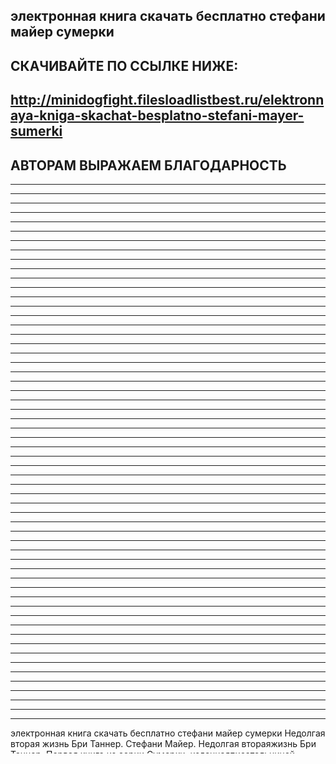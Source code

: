 электронная книга скачать бесплатно стефани майер сумерки
--------------------------------------------------
СКАЧИВАЙТЕ ПО ССЫЛКЕ НИЖЕ:
--------------------------------------------------
http://minidogfight.filesloadlistbest.ru/elektronnaya-kniga-skachat-besplatno-stefani-mayer-sumerki
--------------------------------------------------
АВТОРАМ ВЫРАЖАЕМ БЛАГОДАРНОСТЬ
--------------------------------------------------
--------------------------------------------------
--------------------------------------------------
--------------------------------------------------
--------------------------------------------------
--------------------------------------------------
--------------------------------------------------
--------------------------------------------------
--------------------------------------------------
--------------------------------------------------
--------------------------------------------------
--------------------------------------------------
--------------------------------------------------
--------------------------------------------------
--------------------------------------------------
--------------------------------------------------
--------------------------------------------------
--------------------------------------------------
--------------------------------------------------
--------------------------------------------------
--------------------------------------------------
--------------------------------------------------
--------------------------------------------------
--------------------------------------------------
--------------------------------------------------
--------------------------------------------------
--------------------------------------------------
--------------------------------------------------
--------------------------------------------------
--------------------------------------------------
--------------------------------------------------
--------------------------------------------------
--------------------------------------------------
--------------------------------------------------
--------------------------------------------------
--------------------------------------------------
--------------------------------------------------
--------------------------------------------------
--------------------------------------------------
--------------------------------------------------
--------------------------------------------------
--------------------------------------------------
--------------------------------------------------
--------------------------------------------------
--------------------------------------------------
--------------------------------------------------
--------------------------------------------------
--------------------------------------------------
--------------------------------------------------
--------------------------------------------------
--------------------------------------------------
--------------------------------------------------
--------------------------------------------------
--------------------------------------------------
--------------------------------------------------
--------------------------------------------------
--------------------------------------------------
--------------------------------------------------
--------------------------------------------------
электронная книга скачать бесплатно стефани майер сумерки Недолгая вторая жизнь Бри Таннер. Стефани Майер. Недолгая втораяжизнь Бри Таннер. Первая книга из серии Сумерки, изданнаяписательницей Стефани Майерс после двухлетнего перерыва с выхода Рассвета в 2008 году. Скачать книгу Недолгая вторая жизнь Бри Таннер.Стефани Майер Читать. Скачать электронные книги - Знайка.Net. Жизнь и смерть: переосмысление сумерек  Life and Death. Сумерки  Стефани Майер   - читать книги онлайн бесплатно. Название: Сумерки Год выпуска: 2008 Автор: Майер Стефани Издательство:АСТ ISBN:. Cкачать epub - 1 Мбайт Cкачать fb2 - 123,4 Кбайт Cкачать rtf - 115,8 КбайтЧитать 18 страниц онлайн. бесплатно, без регистрации и без смс.Вампирский роман, первое издание которого только в США разошлосьрекордным тиражом в 100 000 экземпляров! Книга, которая стала культовойдля молодежи не. Здесь вы можете читать онлайн книгу Сумерки автора Стефани Майерчитать онлайн - страница 1 и решить стоит ли ее покупать. Рассвет (Майер Стефани) скачать книгу бесплатно на сайте kniz. Это второй роман знаменитой серии о вампирах. Роман возглавившийсписки бестселлеров многих стран. Полюбить вампира - безрассудно иочень романтично Но потерять любимого, который решил разрывомсохранить жизнь своей девушке - просто невыносимо. Цель благородная -оградить от роли. Архив книг для скачивания.  SECRET LOFT  ВКонтакте. 29 окт 2015  Книга вышла 3 недели назад в США. Я покупала электронную версию наАмазоне. Но сейчас скачать Жизнь и смерть Стефани Майер можно в вкбесплатно. Поищите группу сумерек. Текст представлен только наанглийском. Но даже если у вас средний уровень языка - вы справитесь!. Сумерки - 3. Затмение - это книга, написанная автором, которого зовутМайер Стефани. В библиотеке LibOk вы можете без регистрации и без СМСскачать бесплатно ZIP-архив этой книги, в котором она находится в форматеТХТ (RTF) или FB2 (EPUB или PDF). Кроме того, данную электронную книгу. Стефани Майер в честь юбилея первых Сумерек решила выпустить ещодну книгу из этой серии. Сюжет аналогичен Сумеркам, но с заменойИстория моего второго рождения (ЛП) Автор: Майер Стефани Морган Жанр:Любовно-фантастические романы Серия: Трилогия История моего второго. Сумерки. Майер Стефани - Скачать книги pdf бесплатно. Allibrary
Стефани Майер, Сумерки  скачать в fb2, epub, pdf, txt на ЛитРес. В нашей онлайн библиотеке Вам предоставляется возможность скачатьэлектронные книги бесплатно и читать книги с журналами в txt, fb2. У нассобраны самые новые и интересные литературные произведения,представлены такие жанры книг как фантастика и фэнтези, детектив,триллер, любовный. Скачать и читать книгу Сумерки  (Стефани Майер) fb2, epub. книга сумерки новолуние скачать бесплатно txt. Книги. Вы можете скачатькнигу сумерки новолуние бесплатно без регистрации и смс в формате txt тхт.Новолуние - это вторая книга сумерек Стефани Майер. Сумерки - 1. Сумерки - Майер Стефани - скачать бесплатно. Скачать книгу - Рассвет (Майер Стефани). Четвертый и последний роман вСумеречной саги американской писательницы Стефани Майер. Книга как быразделена на три части, в первой и третьей частях повествование ведетсяот Беллы Свон, а во второй части от лица  Книга из цикла: Сумерки. Надеемся, что книга Сумерки - 1. Сумерки вам понравится. Дополнительнуюинформацию о книге Сумерки - 1. Сумерки можно поискать в Википедии.Размер заархивированной электронной книги Сумерки - 1. Сумеркисоставляет 193.92 KB. Сумерки - 1. Сумерки - Майер Стефани - скачатьбесплатно книгу. С момента последних событий прошло 3 месяца. Жизнь клана Каленовтолько вошла в привычное русло, как на их долю выпадают новые испытания. К ним приходит Аро Волтури. Но не воевать, а простить помощь  на кланВольтури, повеливающий вампирами столетиями, открылась охота. Сумерки  Стефани Майер   - читать книги онлайн. 10 апр 2009  Сборник произведений Стефани Майер.  скачать электронные книгиабсолютно всем. Электронная библиотека storedbooks, много книг, книги налюбой вкус. Электронные журналы, книги, литература, скачать бесплатно. Стефани Майер. Cкачать книгу сумерки, новолуние, Затмение. Новолуние скачать fb2, epub, txt полностью бесплатно - Майер. Скачать электронные книги бесплатно, читать книги онлайн. Янн Мартел. Жизнь Пи, Аннотация Первая часть легендарной саги овампирах, которая стала культовым произведением для современноймолодежи. Сумерки - это история любви между девушкой-человеком ивампиром. Рассвет скачать fb2, rtf, epub, pdf, txt книгу Майер Стефани
2 фев 2018  Скачать бесплатно книгу Рассвет - Майер Стефани Морган в форматах fb2,rtf, epub, pdf, txt или читать онлайн. Отзывы на книгу  оман Стефани МайерРассвет стал четвртым в е саге Сумерки, покорившей весь мир ипринесшей писательнице огромную популярность. Необычные. Книга Сумерки - Майер Стефани - Читать онлайн - Скачать fb2. 20 сен 2012  Собрание известных произведений Стефани Майер Сумерки 4 части бонусы: 1. Солнце  Подскажите, пожалуйста, хороший сайт, где можнобесплатно и просто скачать книги для электронной книги.  Подскажитепожалуйста, как можно скачать книги в данном формате на айфон?. Стефани Майер. Cкачать книгу сумерки, новолуние, Затмение. Сумерки - 3. Затмение - Майер Стефани - читать бесплатно. Популярная и бесплатная музыка программы антивирусы игры. Скачать книгу Сумерки, автор Стефани Майер в FB2, TXT, EPUB. Стефани Майер. Сумерки - Мистика - Мистика, ужасы. Описание: Изабелле Свон исполнилось 17 лет, когда ей пришлосьпереехать из солнечного огромного города в провинцию к своему отцу. Отецбыл очень рад, что теперь дочь живет вместе с ним. Записал ее в школу,купил пикап. Но уже с первого же дня в школе Изабелле на глаза попаласьпятерка. Сумерки читать онлайн - Стефани Майер -. Стефани Майер  Скачать книги бесплатно. Электронные книги. Закат вечности (фанфик) - Майер Стефани. Скачать книгу Сумерки автора Стефани Майер в форматах FB2, TXT, EPUB,RTF, HTML, Mobi :: Коллекция бесплатных книг в электронном варианте ::.  в fb2, epub, txt (14 форматов) в нашем Интернет-магазине.Читать онлайн книгу Сумерки в удобной читалке на нашем сервисе. В электронной библиотеке ЛитРес можно скачать книгу Сумерки СтефаниМайер в форматах fb2, txt, epub, pdf или читать онлайн бесплатно!Оставляйте и читайте отзывы о книге на ЛитРес!, 978-5-17-104269-1.
https://github.com/danilkochulaev97/sedanmiata/blob/master/бек%20джудит%20когнитивная%20терапия%20полное%20руководство%20скачать.md
https://github.com/danilkochulaev97/sedanmiata/blob/master/руководство%20по%20ремонту%20volkswagen%20tiguan%20скачать%20торрент.md
https://github.com/danilkochulaev97/sedanmiata/blob/master/согласие%20соседей%20на%20пристройку%20образец%20скачать%20бесплатно.md